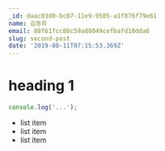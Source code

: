```yaml
---
_id: daac03d0-bc07-11e9-9505-a1f876f79e61
name: 김동희
email: 88f61fcc80c59ad8049cefbafd10dda6
slug: second-post
date: '2019-08-11T07:15:53.369Z'
---
```

# heading 1

```js
console.log('...');
```

- list item
- list item
- list item
